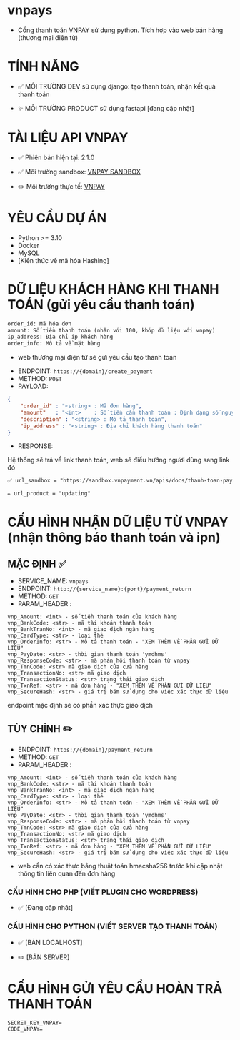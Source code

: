 # vnpays

- Cổng thanh toán VNPAY sử dụng python. Tích hợp vào web bán hàng (thương mại điện tử)

# TÍNH NĂNG

- ✅ MÔI TRƯỜNG DEV sử dụng django: tạo thanh toán, nhận kết quả thanh toán

- ✨ MÔI TRƯỜNG PRODUCT sử dụng fastapi [đang cập nhật]

# TÀI LIỆU API VNPAY

- ✅ Phiên bản hiện tại: 2.1.0  

- ✅ Môi trường sandbox: [VNPAY SANDBOX](https://sandbox.vnpayment.vn/apis/docs/thanh-toan-pay/pay.html)

- ✏️ Môi trường thực tế: [VNPAY](https://pay.vnpay.vn/vpcpay.html)

# YÊU CẦU DỰ ÁN

- Python >= 3.10
- Docker
- MySQL
- [Kiến thức về mã hóa Hashing]


# DỮ LIỆU KHÁCH HÀNG KHI THANH TOÁN (gửi yêu cầu thanh toán)

```txt
order_id: Mã hóa đơn
amount: Số tiền thanh toán (nhân với 100, khớp dữ liệu với vnpay)
ip_address: Địa chỉ ip khách hàng
order_info: Mô tả về mặt hàng
```

- web thương mại điện tử sẽ gửi yêu cầu tạo thanh toán

+ ENDPOINT: ```https://{domain}/create_payment```
+ METHOD: ```POST```
+ PAYLOAD:

```json
{
    "order_id" : "<string> : Mã đơn hàng",
    "amount"   : "<int>    : Số tiền cần thanh toán : Định dạng số nguyên không có dấu phẩy và nhân thêm 100",
    "description" : "<string> : Mô tả thanh toán",
    "ip_address" : "<string> : Địa chỉ khách hàng thanh toán"
}
```

+ RESPONSE:

Hệ thống sẽ trả về link thanh toán, web sẽ điều hướng người dùng sang link đó

```txt
✅ url_sandbox = "https://sandbox.vnpayment.vn/apis/docs/thanh-toan-pay/pay.html?{tham số thanh toán}&vnp_SecretHash={giá trị dùng cho mã hóa}"

✏️ url_product = "updating"
```


# CẤU HÌNH NHẬN DỮ LIỆU TỪ VNPAY (nhận thông báo thanh toán và ipn)

## MẶC ĐỊNH ✅

+ SERVICE_NAME: ```vnpays```
+ ENDPOINT: ```http://{service_name}:{port}/payment_return```
+ METHOD: ```GET```
+ PARAM_HEADER :

```
vnp_Amount: <int> - số tiền thanh toán của khách hàng
vnp_BankCode: <str> - mã tài khoản thanh toán
vnp_BankTranNo: <int> - mã giao dịch ngân hàng
vnp_CardType: <str> - loại thẻ
vnp_OrderInfo: <str> - Mô tả thanh toán - "XEM THÊM VỀ PHẦN GỬI DỮ LIỆU"
vnp_PayDate: <str> - thời gian thanh toán 'ymdhms'
vnp_ResponseCode: <str> - mã phản hồi thanh toán từ vnpay
vnp_TmnCode: <str> mã giao dịch của cửa hàng
vnp_TransactionNo: <str> mã giao dịch
vnp_TransactionStatus: <str> trạng thái giao dịch
vnp_TxnRef: <str> - mã đơn hàng - "XEM THÊM VỀ PHẦN GỬI DỮ LIỆU"
vnp_SecureHash: <str> - giá trị băm sử dụng cho việc xác thực dữ liệu
```

endpoint mặc định sẽ có phần xác thực giao dịch


## TÙY CHỈNH ✏️

+ ENDPOINT: ```https://{domain}/payment_return```
+ METHOD: ```GET```
+ PARAM_HEADER :

```
vnp_Amount: <int> - số tiền thanh toán của khách hàng
vnp_BankCode: <str> - mã tài khoản thanh toán
vnp_BankTranNo: <int> - mã giao dịch ngân hàng
vnp_CardType: <str> - loại thẻ
vnp_OrderInfo: <str> - Mô tả thanh toán - "XEM THÊM VỀ PHẦN GỬI DỮ LIỆU"
vnp_PayDate: <str> - thời gian thanh toán 'ymdhms'
vnp_ResponseCode: <str> - mã phản hồi thanh toán từ vnpay
vnp_TmnCode: <str> mã giao dịch của cửa hàng
vnp_TransactionNo: <str> mã giao dịch
vnp_TransactionStatus: <str> trạng thái giao dịch
vnp_TxnRef: <str> - mã đơn hàng - "XEM THÊM VỀ PHẦN GỬI DỮ LIỆU"
vnp_SecureHash: <str> - giá trị băm sử dụng cho việc xác thực dữ liệu
```

+ web cần có xác thực bằng thuật toán hmacsha256 trước khi cập nhật thông tin liên quan đến đơn hàng


### CẤU HÌNH CHO PHP (VIẾT PLUGIN CHO WORDPRESS)

- ✅ [Đang cập nhật]

### CẤU HÌNH CHO PYTHON (VIẾT SERVER TẠO THANH TOÁN)

- ✅ [BẢN LOCALHOST]

- ✏️ [BẢN SERVER]


# CẤU HÌNH GỬI YÊU CẦU HOÀN TRẢ THANH TOÁN

```.env
SECRET_KEY_VNPAY=
CODE_VNPAY=
```
